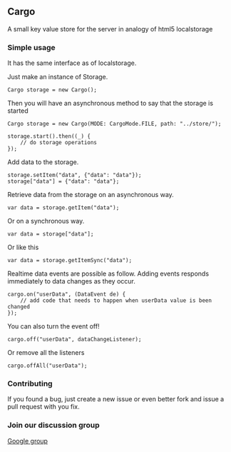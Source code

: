 ## Cargo ##

A small key value store for the server in analogy of html5 localstorage

### Simple usage ###

It has the same interface as of localstorage.

Just make an instance of Storage.

	Cargo storage = new Cargo();
	
Then you will have an asynchronous method to say that the storage is started

	Cargo storage = new Cargo(MODE: CargoMode.FILE, path: "../store/");
  
  	storage.start().then((_) {
  		// do storage operations
  	});
	
Add data to the storage.

	storage.setItem("data", {"data": "data"});
	storage["data"] = {"data": "data"};
	
Retrieve data from the storage on an asynchronous way.

	var data = storage.getItem("data");

Or on a synchronous way.

	var data = storage["data"];

Or like this	
	
	var data = storage.getItemSync("data");
	
Realtime data events are possible as follow.
Adding events responds immediately to data changes as they occur. 
  
	cargo.on("userData", (DataEvent de) {
	  	// add code that needs to happen when userData value is been changed
	});

You can also turn the event off!

	cargo.off("userData", dataChangeListener);

Or remove all the listeners

	cargo.offAll("userData");

### Contributing ###
 
If you found a bug, just create a new issue or even better fork and issue a
pull request with you fix.

### Join our discussion group ###

[Google group](https://groups.google.com/forum/#!forum/dart-force)